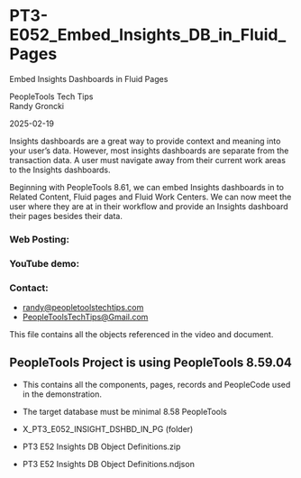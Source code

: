# PT3-E052_Embed_Insights_DB_in_Fluid_Pages
Embed Insights Dashboards in Fluid Pages

PeopleTools Tech Tips    
Randy Groncki

2025-02-19

Insights dashboards are a great way to provide context and meaning into your user’s data.  However, most insights dashboards are separate from the transaction data.  A user must navigate away from their current work areas to the Insights dashboards.

Beginning with PeopleTools 8.61, we can embed Insights dashboards in to Related Content, Fluid pages and Fluid Work Centers.  We can now meet the user where they are at in their workflow and provide an Insights dashboard their pages besides their data.


### Web Posting: 

### YouTube demo: 

### Contact:  
* randy@peopletoolstechtips.com  
* PeopleToolsTechTips@Gmail.com

This file contains all the objects referenced in the video and document.

## PeopleTools Project is using PeopleTools 8.59.04
  * This contains all the components, pages, records and PeopleCode used in the demonstration.
  * The target database must be minimal 8.58 PeopleTools

* X_PT3_E052_INSIGHT_DSHBD_IN_PG (folder)  
* PT3 E52 Insights DB Object Definitions.zip
* PT3 E52 Insights DB Object Definitions.ndjson

